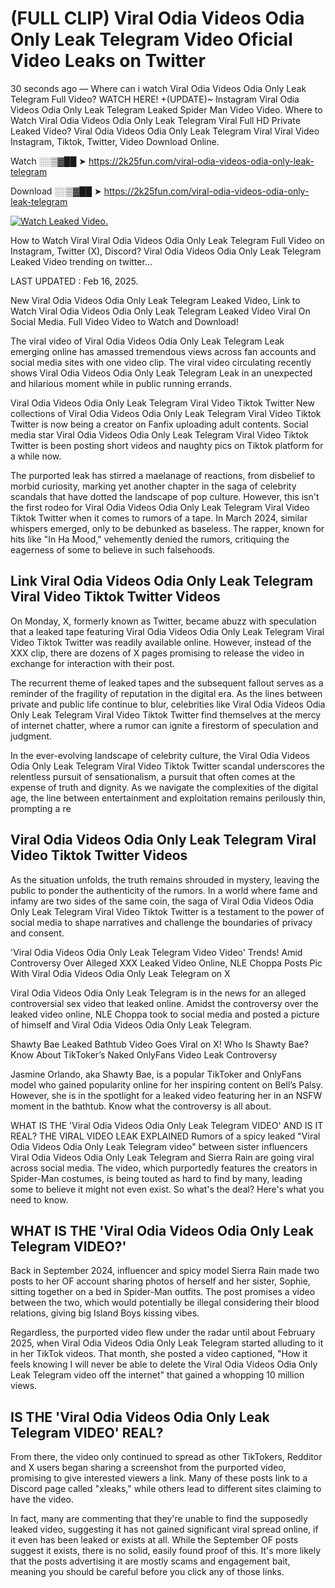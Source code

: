 # (FULL CLIP) Viral Odia Videos Odia Only Leak Telegram Video Oficial Video Leaks on Twitter

30 seconds ago — Where can i watch Viral Odia Videos Odia Only Leak Telegram Full Video? WATCH HERE! +(UPDATE)~ Instagram Viral Odia Videos Odia Only Leak Telegram Leaked Spider Man Video Video. Where to Watch Viral Odia Videos Odia Only Leak Telegram Viral Full HD Private Leaked Video? Viral Odia Videos Odia Only Leak Telegram Viral Viral Video Instagram, Tiktok, Twitter, Video Download Online.

Watch ░░▒▓██ ➤ https://2k25fun.com/viral-odia-videos-odia-only-leak-telegram

Download ░░▒▓██ ➤ https://2k25fun.com/viral-odia-videos-odia-only-leak-telegram

[![Watch Leaked Video.](https://miro.medium.com/v2/resize:fit:828/format:webp/1*cilzJN44JGOrTw9NJCrNHA.gif "Watch Leaked Video")](https://2k25fun.com/viral-odia-videos-odia-only-leak-telegram)

How to Watch Viral Viral Odia Videos Odia Only Leak Telegram Full Video on Instagram, Twitter (X), Discord? Viral Odia Videos Odia Only Leak Telegram Leaked Video trending on twitter...

LAST UPDATED : Feb 16, 2025.

New Viral Odia Videos Odia Only Leak Telegram Leaked Video, Link to Watch Viral Odia Videos Odia Only Leak Telegram Leaked Video Viral On Social Media. Full Video Video to Watch and Download!

The viral video of Viral Odia Videos Odia Only Leak Telegram Leak emerging online has amassed tremendous views across fan accounts and social media sites with one video clip. The viral video circulating recently shows Viral Odia Videos Odia Only Leak Telegram Leak in an unexpected and hilarious moment while in public running errands.

Viral Odia Videos Odia Only Leak Telegram Viral Video Tiktok Twitter New collections of Viral Odia Videos Odia Only Leak Telegram Viral Video Tiktok Twitter is now being a creator on Fanfix uploading adult contents. Social media star Viral Odia Videos Odia Only Leak Telegram Viral Video Tiktok Twitter is been posting short videos and naughty pics on Tiktok platform for a while now.

The purported leak has stirred a maelanage of reactions, from disbelief to morbid curiosity, marking yet another chapter in the saga of celebrity scandals that have dotted the landscape of pop culture. However, this isn't the first rodeo for Viral Odia Videos Odia Only Leak Telegram Viral Video Tiktok Twitter when it comes to rumors of a tape. In March 2024, similar whispers emerged, only to be debunked as baseless. The rapper, known for hits like "In Ha Mood," vehemently denied the rumors, critiquing the eagerness of some to believe in such falsehoods.

## Link Viral Odia Videos Odia Only Leak Telegram Viral Video Tiktok Twitter Videos

On Monday, X, formerly known as Twitter, became abuzz with speculation that a leaked tape featuring Viral Odia Videos Odia Only Leak Telegram Viral Video Tiktok Twitter was readily available online. However, instead of the XXX clip, there are dozens of X pages promising to release the video in exchange for interaction with their post.

The recurrent theme of leaked tapes and the subsequent fallout serves as a reminder of the fragility of reputation in the digital era. As the lines between private and public life continue to blur, celebrities like Viral Odia Videos Odia Only Leak Telegram Viral Video Tiktok Twitter find themselves at the mercy of internet chatter, where a rumor can ignite a firestorm of speculation and judgment.

In the ever-evolving landscape of celebrity culture, the Viral Odia Videos Odia Only Leak Telegram Viral Video Tiktok Twitter scandal underscores the relentless pursuit of sensationalism, a pursuit that often comes at the expense of truth and dignity. As we navigate the complexities of the digital age, the line between entertainment and exploitation remains perilously thin, prompting a re

##  Viral Odia Videos Odia Only Leak Telegram Viral Video Tiktok Twitter Videos

As the situation unfolds, the truth remains shrouded in mystery, leaving the public to ponder the authenticity of the rumors. In a world where fame and infamy are two sides of the same coin, the saga of Viral Odia Videos Odia Only Leak Telegram Viral Video Tiktok Twitter is a testament to the power of social media to shape narratives and challenge the boundaries of privacy and consent.

'Viral Odia Videos Odia Only Leak Telegram Video Video' Trends! Amid Controversy Over Alleged XXX Leaked Video Online, NLE Choppa Posts Pic With Viral Odia Videos Odia Only Leak Telegram on X

Viral Odia Videos Odia Only Leak Telegram is in the news for an alleged controversial sex video that leaked online. Amidst the controversy over the leaked video online, NLE Choppa took to social media and posted a picture of himself and Viral Odia Videos Odia Only Leak Telegram.

Shawty Bae Leaked Bathtub Video Goes Viral on X! Who Is Shawty Bae? Know About TikToker’s Naked OnlyFans Video Leak Controversy

Jasmine Orlando, aka Shawty Bae, is a popular TikToker and OnlyFans model who gained popularity online for her inspiring content on Bell’s Palsy. However, she is in the spotlight for a leaked video featuring her in an NSFW moment in the bathtub. Know what the controversy is all about.

WHAT IS THE 'Viral Odia Videos Odia Only Leak Telegram VIDEO' AND IS IT REAL? THE VIRAL VIDEO LEAK EXPLAINED Rumors of a spicy leaked "Viral Odia Videos Odia Only Leak Telegram video" between sister influencers Viral Odia Videos Odia Only Leak Telegram and Sierra Rain are going viral across social media. The video, which purportedly features the creators in Spider-Man costumes, is being touted as hard to find by many, leading some to believe it might not even exist. So what's the deal? Here's what you need to know.

## WHAT IS THE 'Viral Odia Videos Odia Only Leak Telegram VIDEO?'

Back in September 2024, influencer and spicy model Sierra Rain made two posts to her OF account sharing photos of herself and her sister, Sophie, sitting together on a bed in Spider-Man outfits. The post promises a video between the two, which would potentially be illegal considering their blood relations, giving big Island Boys kissing vibes.

Regardless, the purported video flew under the radar until about February 2025, when Viral Odia Videos Odia Only Leak Telegram started alluding to it in her TikTok videos. That month, she posted a video captioned, "How it feels knowing I will never be able to delete the Viral Odia Videos Odia Only Leak Telegram video off the internet" that gained a whopping 10 million views.

## IS THE 'Viral Odia Videos Odia Only Leak Telegram VIDEO' REAL?

From there, the video only continued to spread as other TikTokers, Redditor and X users began sharing a screenshot from the purported video, promising to give interested viewers a link. Many of these posts link to a Discord page called "xleaks," while others lead to different sites claiming to have the video.

In fact, many are commenting that they're unable to find the supposedly leaked video, suggesting it has not gained significant viral spread online, if it even has been leaked or exists at all. While the September OF posts suggest it exists, there is no solid, easily found proof of this. It's more likely that the posts advertising it are mostly scams and engagement bait, meaning you should be careful before you click any of those links.